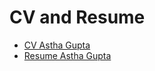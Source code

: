 # CV and Resume
- [CV Astha Gupta](https://github.com/astha736/CV-and-Resume/blob/main/CV_Astha_Gupta.pdf)
- [Resume Astha Gupta](https://github.com/astha736/CV-and-Resume/blob/main/Resume_Astha_Gupta.pdf)
